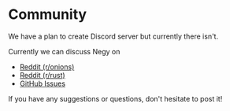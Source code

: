 # Community

We have a plan to create Discord server but currently there isn't.

Currently we can discuss Negy on
- [Reddit (r/onions)](https://www.reddit.com/r/onions/comments/y9o0ic/negy_im_building_a_proxy_that_conceals_your/)
- [Reddit (r/rust)](https://www.reddit.com/r/rust/comments/yccpoi/negy_next_generation_anonymous_internet/)
- [GitHub Issues](https://github.com/negyio/negy/issues)

If you have any suggestions or questions, don't hesitate to post it!
